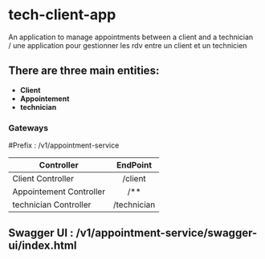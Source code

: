# tech-client-app

An application to manage appointments between a client and a technician  
/
une application pour gestionner les rdv entre un client et un technicien



## There are three main entities:
 
- **Client** 
- **Appointement** 
- **technician** 

### Gateways ###

#Prefix : /v1/appointment-service
 
| Controller                      | EndPoint                                  |
| -----------------------------| :---------------------------------------: |
| Client Controller               |  /client                        |
| Appointement Controller            |  /**                        |
| technician Controller               |  /technician                               |


## Swagger UI : /v1/appointment-service/swagger-ui/index.html
